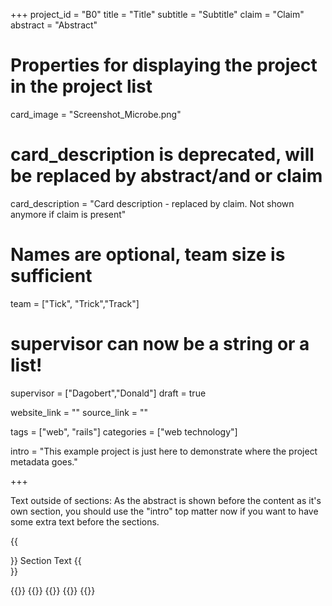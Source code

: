 +++
project_id = "B0"
title = "Title"
subtitle = "Subtitle"
claim = "Claim"
abstract = "Abstract"

# Properties for displaying the project in the project list
card_image = "Screenshot_Microbe.png"

# card_description is deprecated, will be replaced by abstract/and or claim
card_description = "Card description - replaced by claim. Not shown anymore if claim is present" 

# Names are optional, team size is sufficient
team = ["Tick", "Trick","Track"]
# supervisor can now be a string or a list!
supervisor = ["Dagobert","Donald"]
draft = true

website_link = ""
source_link = ""

tags = ["web", "rails"]
categories = ["web technology"]

intro = "This example project is just here to demonstrate where the project metadata goes."

+++

Text outside of sections: As the abstract is shown before the content as it's own section, you should use the "intro" top matter now if you want to have some extra text before the sections.

{{<section title="Section Title">}}
Section Text
{{</section>}}


{{<gallery>}}
   {{<team-member image="cat.jpg" name="Tick">}}
   {{<team-member image="cat.jpg" name="Trick">}}
   {{<team-member image="cat.jpg" name="Track">}}
{{</gallery>}}

